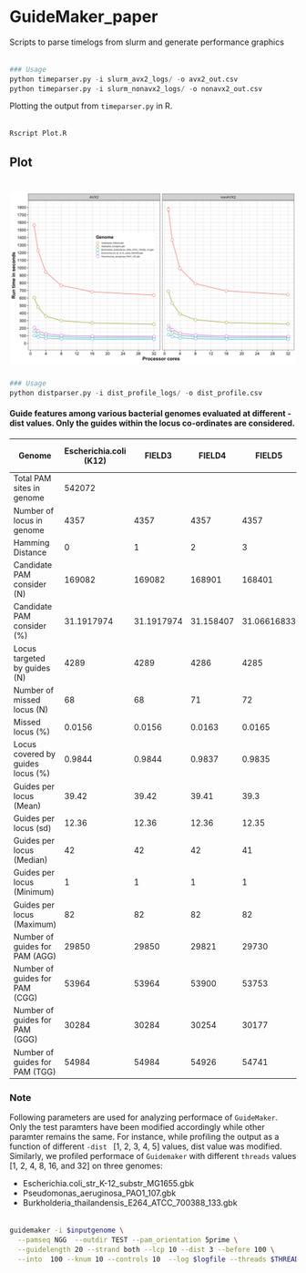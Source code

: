 # GuideMaker_paper

Scripts to parse timelogs from slurm and generate performance graphics



```python

### Usage
python timeparser.py -i slurm_avx2_logs/ -o avx2_out.csv
python timeparser.py -i slurm_nonavx2_logs/ -o nonavx2_out.csv

```


Plotting the output from `timeparser.py`  in R. 

```R

Rscript Plot.R 

```

## Plot

# ![alt text](https://github.com/USDA-ARS-GBRU/GuideMaker_paper/blob/master/figures/AVX2_Performance_Graph.png)





```python
### Usage
python distparser.py -i dist_profile_logs/ -o dist_profile.csv

```

#### Guide features among various bacterial genomes evaluated at different -dist values. Only the guides within the locus co-ordinates are considered.

|Genome                           |Escherichia.coli (K12)|FIELD3    |FIELD4   |FIELD5     |FIELD6     |FIELD7     |Pseudomonas aeruginosa (PA01)|FIELD9     |FIELD10    |FIELD11    |FIELD12    |FIELD13    |Burkholderia thailandensis(E264)|FIELD15    |FIELD16    |FIELD17    |FIELD18    |FIELD19    |
|---------------------------------|----------------------|----------|---------|-----------|-----------|-----------|-----------------------------|-----------|-----------|-----------|-----------|-----------|--------------------------------|-----------|-----------|-----------|-----------|-----------|
|Total PAM sites in genome        |542072                |          |         |           |           |           |1171798                      |           |           |           |           |           |923228                          |           |           |           |           |           |
|Number of locus in genome        |4357                  |4357      |4357     |4357       |4357       |4357       |5584                         |5584       |5584       |5584       |5584       |5584       |5633                            |5633       |5633       |5633       |5633       |5633       |
|Hamming Distance                 |0                     |1         |2        |3          |4          |5          |0                            |1          |2          |3          |4          |5          |0                               |1          |2          |3          |4          |5          |
|Candidate PAM consider (N)       |169082                |169082    |168901   |168401     |165005     |144356     |161535                       |161535     |161126     |157822     |136024     |88006      |128778                          |128778     |128395     |125263     |107299     |71605      |
|Candidate PAM consider (%)       |31.1917974            |31.1917974|31.158407|31.06616833|30.43968329|26.63041072|13.78522578                  |13.78522578|13.75032215|13.46836229|11.60814407|7.510338813|13.94866707                     |13.94866707|13.90718219|13.56793771|11.62215617|7.755938945|
|Locus targeted by guides (N)     |4289                  |4289      |4286     |4285       |4285       |4282       |5568                         |5568       |5563       |5565       |5566       |5562       |5505                            |5505       |5500       |5498       |5497       |5460       |
|Number of missed locus (N)       |68                    |68        |71       |72         |72         |75         |16                           |16         |21         |19         |18         |22         |128                             |128        |133        |135        |136        |173        |
|Missed locus (%)                 |0.0156                |0.0156    |0.0163   |0.0165     |0.0165     |0.0172     |0.0029                       |0.0029     |0.0038     |0.0034     |0.0032     |0.0039     |0.0227                          |0.0227     |0.0236     |0.024      |0.0241     |0.0307     |
|Locus covered by guides locus (%)|0.9844                |0.9844    |0.9837   |0.9835     |0.9835     |0.9828     |0.9971                       |0.9971     |0.9962     |0.9966     |0.9968     |0.9961     |0.9773                          |0.9773     |0.9764     |0.976      |0.9759     |0.9693     |
|Guides per locus (Mean)          |39.42                 |39.42     |39.41    |39.3       |38.51      |33.71      |29.01                        |29.01      |28.96      |28.36      |24.44      |15.82      |23.39                           |23.39      |23.34      |22.78      |19.52      |13.11      |
|Guides per locus (sd)            |12.36                 |12.36     |12.36    |12.35      |12.13      |10.75      |8.64                         |8.64       |8.63       |8.67       |8.54       |7.51       |9.49                            |9.49       |9.48       |9.5        |9.36       |8.12       |
|Guides per locus (Median)        |42                    |42        |42       |41         |41         |35         |29                           |29         |28         |28         |24         |15         |22                              |22         |22         |22         |18         |12         |
|Guides per locus (Minimum)       |1                     |1         |1        |1          |1          |1          |1                            |1          |2          |1          |1          |1          |1                               |1          |1          |1          |1          |1          |
|Guides per locus (Maximum)       |82                    |82        |82       |82         |81         |71         |76                           |76         |76         |75         |74         |58         |65                              |65         |65         |65         |63         |59         |
|Number of guides for PAM (AGG)   |29850                 |29850     |29821    |29730      |29116      |25436      |28564                        |28564      |28484      |27832      |23487      |14350      |16856                           |16856      |16807      |16414      |14182      |9524       |
|Number of guides for PAM (CGG)   |53964                 |53964     |53900    |53753      |52658      |46196      |66273                        |66273      |66099      |64787      |56150      |36518      |68843                           |68843      |68630      |66759      |56380      |36560      |
|Number of guides for PAM (GGG)   |30284                 |30284     |30254    |30177      |29622      |26230      |32068                        |32068      |32003      |31410      |27356      |18228      |23428                           |23428      |23369      |22852      |19716      |13355      |
|Number of guides for PAM (TGG)   |54984                 |54984     |54926    |54741      |53609      |46494      |34630                        |34630      |34540      |33793      |29031      |18910      |19651                           |19651      |19589      |19238      |17021      |12166      |






### Note
Following parameters are used for analyzing performace of `GuideMaker`. Only the test paramters have been modified accordingly while other paramter remains the same. For instance, while profiling the output as a function of different `-dist ` [1, 2, 3, 4, 5] values, dist value was modified. Similarly, we profiled performace of `Guidemaker` with different `threads` values [1, 2, 4, 8, 16, and 32] on three genomes:
  - Escherichia.coli_str_K-12_substr_MG1655.gbk
  - Pseudomonas_aeruginosa_PAO1_107.gbk
  - Burkholderia_thailandensis_E264_ATCC_700388_133.gbk

```bash

guidemaker -i $inputgenome \
  --pamseq NGG  --outdir TEST --pam_orientation 5prime \
  --guidelength 20 --strand both --lcp 10 --dist 3 --before 100 \
  --into  100 --knum 10 --controls 10  --log $logfile --threads $THREADS


```










